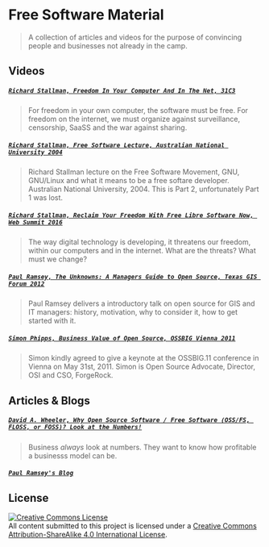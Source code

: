 # Free Software Material

> A collection of articles and videos for the purpose of convincing people and businesses not already in the camp.

## Videos

##### [`Richard Stallman, Freedom In Your Computer And In The Net, 31C3`](https://media.ccc.de/v/31c3_-_6123_-_en_-_saal_1_-_201412291130_-_freedom_in_your_computer_and_in_the_net_-_richard_stallman)

> For freedom in your own computer, the software must be free. For freedom on the internet, we must organize against surveillance, censorship, SaaSS and the war against sharing.

##### [`Richard Stallman, Free Software Lecture, Australian National University 2004`](https://www.youtube.com/watch?v=aYNLYIDZN48)

> Richard Stallman lecture on the Free Software Movement, GNU, GNU/Linux and what it means to be a free softare developer. Australian National University, 2004. This is Part 2, unfortunately Part 1 was lost.

##### [`Richard Stallman, Reclaim Your Freedom With Free Libre Software Now, Web Summit 2016`](https://www.youtube.com/watch?v=n9YDz-Iwgyw)

> The way digital technology is developing, it threatens our freedom, within our computers and in the internet. What are the threats? What must we change?

##### [`Paul Ramsey, The Unknowns: A Managers Guide to Open Source, Texas GIS Forum 2012`](https://www.youtube.com/watch?v=jUgiG6eaYtI)

> Paul Ramsey delivers a introductory talk on open source for GIS and IT managers: history, motivation, why to consider it, how to get started with it.

##### [`Simon Phipps, Business Value of Open Source, OSSBIG Vienna 2011`](https://www.youtube.com/watch?v=xup0HOyQy8U)

> Simon kindly agreed to give a keynote at the OSSBIG.11 conference in Vienna on May 31st, 2011. Simon is Open Source Advocate, Director, OSI and CSO, ForgeRock.

## Articles & Blogs

##### [`David A. Wheeler, Why Open Source Software / Free Software (OSS/FS, FLOSS, or FOSS)? Look at the Numbers!`](https://www.dwheeler.com/oss_fs_why.html)

> Business _always_ look at numbers. They want to know how profitable a businesss model can be.

##### [`Paul Ramsey's Blog`](http://blog.cleverelephant.ca/)

## License

<a rel="license" href="https://creativecommons.org/licenses/by-sa/4.0/"><img alt="Creative Commons License" style="border-width:0" src="https://i.creativecommons.org/l/by-sa/4.0/88x31.png" /></a><br />All content submitted to this project is licensed under a <a rel="license" href="https://creativecommons.org/licenses/by-sa/4.0/">Creative Commons Attribution-ShareAlike 4.0 International License</a>.

